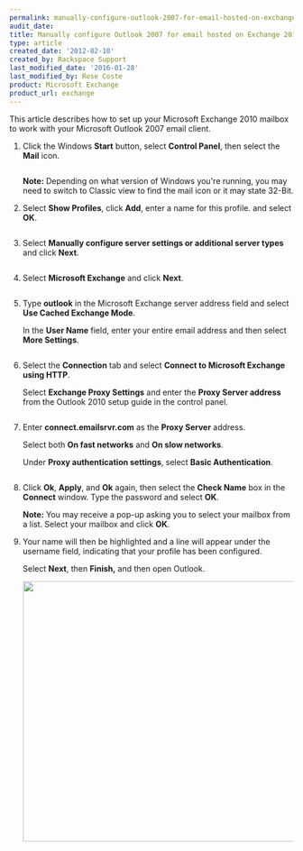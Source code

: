 ```yaml
---
permalink: manually-configure-outlook-2007-for-email-hosted-on-exchange-2010/
audit_date:
title: Manually configure Outlook 2007 for email hosted on Exchange 2010
type: article
created_date: '2012-02-10'
created_by: Rackspace Support
last_modified_date: '2016-01-28'
last_modified_by: Rose Coste
product: Microsoft Exchange
product_url: exchange
---
```


This article describes how to set up your
Microsoft Exchange 2010 mailbox
to work with your
Microsoft Outlook 2007 email client.

1. Click the Windows **Start** button, select **Control Panel**, then select the
   **Mail** icon.

   <img src="(EA)Outlook2010ExchangeTwo.png" alt="" />

   **Note:** Depending on what version of Windows you're running, you may need
   to switch to Classic view to find the mail icon or it may state 32-Bit.

2. Select **Show Profiles**, click **Add**, enter a name for this
   profile. and select **OK**.

   <img src="(EA)Outlook2010Exchange4.png" alt="" />

3. Select **Manually configure server settings or
   additional server types** and click **Next**.

   <img src="(EA)Outlook2010Exchange50.png" alt="" />

4. Select **Microsoft Exchange** and click
   **Next**.

   <img src="(EA)Outlook2010Exchange6.png" alt="" />

5. Type **outlook** in the Microsoft Exchange server address field and
   select **Use Cached Exchange Mode**.

   In the **User Name** field, enter
   your entire email address and then select **More Settings**.

   <img src="(EA)Outlook2010WithExchange2010.png" alt="" />

6. Select the **Connection** tab and select
   **Connect to Microsoft Exchange using HTTP**.

   Select
   **Exchange Proxy Settings** and enter the **Proxy
   Server address**
   from the Outlook 2010 setup guide in the control panel.

   <img src="(EA)Outlook2010Exchange8.png" alt="" />

7. Enter **connect.emailsrvr.com** as the **Proxy Server** address.

   Select both **On fast networks** and **On slow networks**.

   Under **Proxy authentication settings**, select **Basic Authentication**.

   <img src="(EA)Outlook2010WithExchange20102.png" alt="" />

8. Click **Ok**, **Apply**, and **Ok** again, then select the
   **Check Name** box in the **Connect** window. Type the password
   and select **OK**.

   **Note:** You may receive a pop-up asking you to select your mailbox from a
   list. Select your mailbox and click **OK**.

9. Your name will then be highlighted and a line will appear under
   the username field, indicating that your profile has been configured.

   Select **Next**, then **Finish,** and then open Outlook.

   <img src="image8.png" width="672" height="462" />
